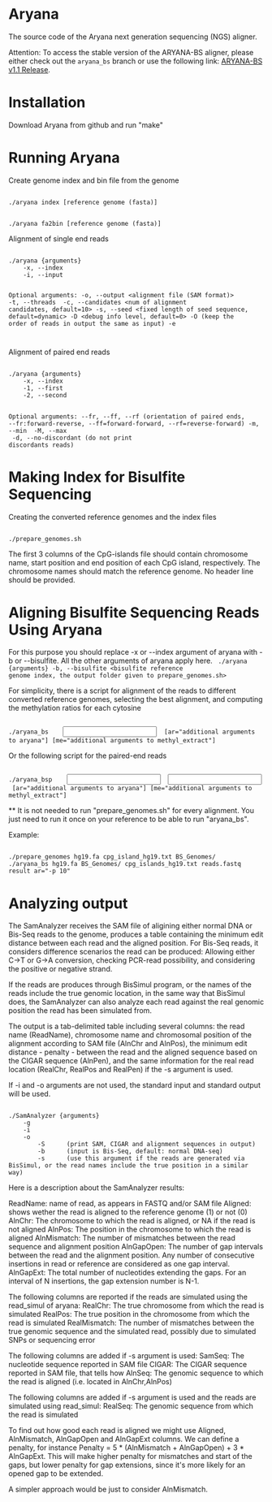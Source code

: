 Aryana
===

The source code of the Aryana next generation sequencing (NGS) aligner.

Attention: To access the stable version of the ARYANA-BS aligner, please either check out the `aryana_bs` branch or use the following link: [ARYANA-BS v1.1 Release](https://github.com/hnikaein/aryana/releases/tag/bs_1.1).

Installation
============

Download Aryana from github and run "make"

Running Aryana
==============

Create genome index and bin file from the genome

<code>
./aryana index [reference genome (fasta)]

./aryana fa2bin [reference genome (fasta)]
</code>

Alignment of single end reads

<code>
./aryana {arguments}
	-x, --index 		<reference genome index>
	-i, --input 		<reads file (fastq format)>

Optional arguments:
	-o, --output		<alignment file (SAM format)>
	-t, --threads 		<threads number> 
	-c, --candidates	<num of alignment candidates, default=10>
	-s, --seed		<fixed length of seed sequence, default=dynamic>
	-D 			<debug info level, default=0>
	-O			(keep the order of reads in output the same as input)
    -e          <number of exact matches to select>

</code>

Alignment of paired end reads

<code>
./aryana {arguments}
	-x, --index 		<reference genome index>
	-1, --first 		<reads file 1 (fastq format)>
	-2, --second 		<reads file 2 (fastq format)>

Optional arguments:
	--fr, --ff, --rf	(orientation of paired ends, --fr:forward-reverse, --ff=forward-forward, --rf=reverse-forward)
	-m, --min 		<min distance between pair reads>
	-M, --max  		<max distance between pair reads>
	-d, --no-discordant 	(do not print discordants reads)
</code>

Making Index for Bisulfite Sequencing
=====================================


Creating the converted reference genomes and the index files

<code>
./prepare_genomes.sh <reference genome> <position of CpG islands file> <output folder>
</code>

The first 3 columns of the CpG-islands file should contain chromosome name, start position and end position of each CpG island, respectively. 
The chromosome names should match the reference genome. No header line should be provided. 

Aligning Bisulfite Sequencing Reads Using Aryana
================================================

For this purpose you should replace -x or --index argument of aryana with -b or --bisulfite. All the other arguments of aryana apply here.
<code>
./aryana {arguments}
	-b, --bisulfite 	<bisulfite reference genome index, the output folder given to prepare_genomes.sh>
</code>

For simplicity, there is a script for alignment of the reads to different converted reference genomes, selecting the best alignment, and computing the methylation ratios for each cytosine

<code>
./aryana_bs <reference genome> <reference index folder> <CpG islands file> <input fastq file> <output file, without extensions> [ar="additional arguments to aryana"] [me="additional arguments to methyl_extract"]
</code>

Or the following script for the paired-end reads

<code>
./aryana_bsp <reference genome> <reference index folder> <CpG islands file> <input fastq file 1>  <input fastq file 2> <output file, without extensions> [ar="additional arguments to aryana"] [me="additional arguments to methyl_extract"]
</code>

** It is not needed to run "prepare_genomes.sh" for every alignment. You just need to run it once on your reference to be able to run "aryana_bs".

Example:

<code>
./prepare_genomes hg19.fa cpg_island_hg19.txt BS_Genomes/
./aryana_bs hg19.fa BS_Genomes/ cpg_islands_hg19.txt reads.fastq result ar="-p 10"
</code>

Analyzing output
================

The SamAnalyzer receives the SAM file of aligining either normal DNA or Bis-Seq reads to the genome, produces a table containing the minimum edit distance between each read
and the aligned position. For Bis-Seq reads, it considers difference scenarios the read can be produced: Allowing either C->T or G->A conversion, checking PCR-read possibility, 
and considering the positive or negative strand.

If the reads are produces through BisSimul program, or the names of the reads include the true genomic location, in the same way that BisSimul does, the SamAnalyzer can also analyze 
each read against the real genomic position the read has been simulated from.

The output is a tab-delimited table including several columns: the read name (ReadName), chromosome name and chromosomal position of the alignment according to SAM file (AlnChr and  AlnPos), the minimum edit distance - penalty - between the read and the aligned sequence based on the CIGAR sequence (AlnPen), and the same information for the real read location (RealChr, RealPos and RealPen) if the -s argument is used.

If -i and -o arguments are not used, the standard input and standard output will be used.

<code>
./SamAnalyzer {arguments}
 	-g 		<reference genome, mandatory> 
	-i 		<alignment SAM file> 
	-o 		<output tabular file>  
    	-S 		(print SAM, CIGAR and alignment sequences in output)
    	-b 		(input is Bis-Seq, default: normal DNA-seq) 
    	-s 		(use this argument if the reads are generated via BisSimul, or the read names include the true position in a similar way)
</code>

Here is a description about the SamAnalyzer results:


ReadName: name of read, as appears in FASTQ and/or SAM file
Aligned: shows wether the read is aligned to the reference genome (1) or not (0)
AlnChr: The chromosome to which the read is aligned, or NA if the read is not aligned
AlnPos: The position in the chromosome to which the read is aligned
AlnMismatch: The number of mismatches between the read sequence and alignment position
AlnGapOpen: The number of gap intervals between the read and the alignment position. 
                       Any number of consecutive insertions in read or reference are considered as one gap interval.
AlnGapExt: The total number of nucleotides extending the gaps. For an interval of N insertions, the gap extension number is N-1. 


The following columns are reported if the reads are simulated using the read_simul of aryana:
RealChr: The true chromosome from which the read is simulated
RealPos: The true position in the chromosome from which the read is simulated
RealMismatch: The number of mismatches between the true genomic sequence and the simulated read, possibly due to simulated SNPs or sequencing error

The following columns are added if -s argument is used:
SamSeq: The nucleotide sequence reported in SAM file
CIGAR: The CIGAR sequence reported in SAM file, that tells how 
AlnSeq: The genomic sequence to which the read is aligned (i.e. located in AlnChr,AlnPos)


The following columns are added if -s argument is used and the reads are simulated using read_simul:
RealSeq: The genomic sequence from which the read is simulated

To find out how good each read is aligned we might use Aligned, AlnMismatch, AlnGapOpen and AlnGapExt columns. We can define a penalty, for instance Penalty = 5 * (AlnMismatch + AlnGapOpen) + 3 * AlnGapExt. This will make higher penalty for mismatches and start of the gaps, but lower penalty for gap extensions, since it's more likely for an opened gap to be extended.

A simpler approach would be just to consider AlnMismatch.
